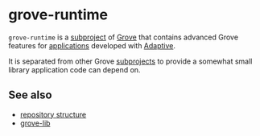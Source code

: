 # grove-runtime

`grove-runtime` is a [subproject](def://) of [Grove](def://) that contains advanced Grove features
for [applications](def://) developed with [Adaptive](def://).

It is separated from other Grove [subprojects](def://) to provide a somewhat small library application
code can depend on.

## See also

- [repository structure](guide://)
- [grove-lib](def://)